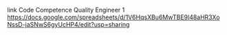 link Code Competence Quality Engineer 1
https://docs.google.com/spreadsheets/d/1V6HqsXBu6MwTBE9l48aHR3XoNssD-jaSNwS6gyUcHP4/edit?usp=sharing
